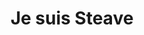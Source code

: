 ---
title : "Je suis Steave"
# full screen navigation
first_name : "Jean-Baptiste"
last_name : "STEAVE"
bg_image : "images/backgrounds/full-nav-bg.gif"
# animated text loop
occupations:
- "Systèmes et Réseaux"
- "Montage vidéo"

# slider background image loop
slider_images:
- "images/slider/slider-1.gif"
- "images/slider/slider-2.gif"
- "images/slider/slider-3.gif"

# button
button:
  enable : true
  label : "CONTACTEZ-MOI"
  link : "#contact"


# custom style
custom_class: "" 
custom_attributes: "" 
custom_css: ""

---